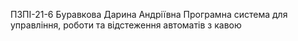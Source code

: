 ПЗПІ-21-6
Буравкова Дарина Андріївна
Програмна система для управління, роботи та відстеження автоматів з кавою

